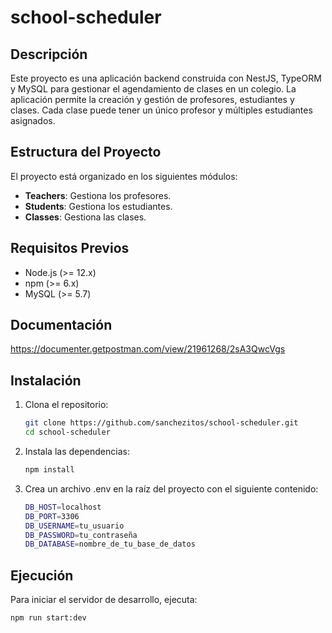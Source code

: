 # school-scheduler
## Descripción

Este proyecto es una aplicación backend construida con NestJS, TypeORM y MySQL para gestionar el agendamiento de clases en un colegio. La aplicación permite la creación y gestión de profesores, estudiantes y clases. Cada clase puede tener un único profesor y múltiples estudiantes asignados.

## Estructura del Proyecto

El proyecto está organizado en los siguientes módulos:

- **Teachers**: Gestiona los profesores.
- **Students**: Gestiona los estudiantes.
- **Classes**: Gestiona las clases.

## Requisitos Previos

- Node.js (>= 12.x)
- npm (>= 6.x)
- MySQL (>= 5.7)
## Documentación

  https://documenter.getpostman.com/view/21961268/2sA3QwcVgs
  
## Instalación

1. Clona el repositorio:
   ```bash
   git clone https://github.com/sanchezitos/school-scheduler.git
   cd school-scheduler
   
2. Instala las dependencias:
   ```bash
   npm install

3. Crea un archivo .env en la raíz del proyecto con el siguiente contenido:
   ```bash
   DB_HOST=localhost
   DB_PORT=3306
   DB_USERNAME=tu_usuario
   DB_PASSWORD=tu_contraseña
   DB_DATABASE=nombre_de_tu_base_de_datos
   
## Ejecución

Para iniciar el servidor de desarrollo, ejecuta:
  ```bash
  npm run start:dev
